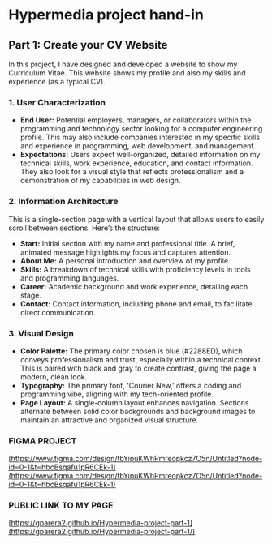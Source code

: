 # Hypermedia project hand-in
## Part 1: Create your CV Website
In this project, I have designed and developed a website to show my Curriculum Vitae. This website shows my profile and also my skills and experience (as a typical CV).

### 1. User Characterization
- **End User:** Potential employers, managers, or collaborators within the programming and technology sector looking for a computer engineering profile. This may also include companies interested in my specific skills and experience in programming, web development, and management.
- **Expectations:** Users expect well-organized, detailed information on my technical skills, work experience, education, and contact information. They also look for a visual style that reflects professionalism and a demonstration of my capabilities in web design.

### 2. Information Architecture
This is a single-section page with a vertical layout that allows users to easily scroll between sections. Here’s the structure:
- **Start:** Initial section with my name and professional title. A brief, animated message highlights my focus and captures attention.
- **About Me:** A personal introduction and overview of my profile.
- **Skills:** A breakdown of technical skills with proficiency levels in tools and programming languages.
- **Career:** Academic background and work experience, detailing each stage.
- **Contact:** Contact information, including phone and email, to facilitate direct communication.

### 3. Visual Design
- **Color Palette:** The primary color chosen is blue (#2288ED), which conveys professionalism and trust, especially within a technical context. This is paired with black and gray to create contrast, giving the page a modern, clean look.
- **Typography:** The primary font, 'Courier New,' offers a coding and programming vibe, aligning with my tech-oriented profile.
- **Page Layout:** A single-column layout enhances navigation. Sections alternate between solid color backgrounds and background images to maintain an attractive and organized visual structure.

### FIGMA PROJECT
[https://www.figma.com/design/tbYipuKWhPmreopkcz7O5n/Untitled?node-id=0-1&t=hbcBsqafu1pR6CEk-1](https://www.figma.com/design/tbYipuKWhPmreopkcz7O5n/Untitled?node-id=0-1&t=hbcBsqafu1pR6CEk-1)

### PUBLIC LINK TO MY PAGE
[https://gparera2.github.io/Hypermedia-project-part-1](https://gparera2.github.io/Hypermedia-project-part-1/)
